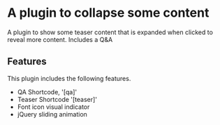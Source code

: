 # A plugin to collapse some content

A plugin to show some teaser content that is expanded when clicked to reveal more content. Includes a Q&A

## Features

This plugin includes the following features.

- QA Shortcode, '[qa]'
- Teaser Shortcode '[teaser]'
- Font icon visual indicator 
- jQuery sliding animation
